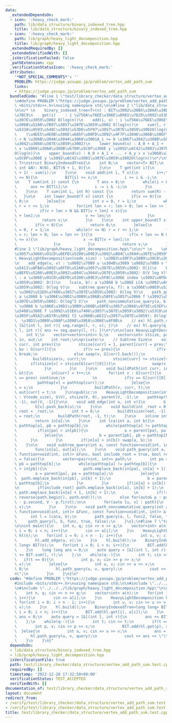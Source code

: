 ```yaml
---
data:
  _extendedDependsOn:
  - icon: ':heavy_check_mark:'
    path: lib/data_structure/binary_indexed_tree.hpp
    title: lib/data_structure/binary_indexed_tree.hpp
  - icon: ':heavy_check_mark:'
    path: lib/graph/heavy_light_decomposition.hpp
    title: lib/graph/heavy_light_decomposition.hpp
  _extendedRequiredBy: []
  _extendedVerifiedWith: []
  _isVerificationFailed: false
  _pathExtension: cpp
  _verificationStatusIcon: ':heavy_check_mark:'
  attributes:
    '*NOT_SPECIAL_COMMENTS*': ''
    PROBLEM: https://judge.yosupo.jp/problem/vertex_add_path_sum
    links:
    - https://judge.yosupo.jp/problem/vertex_add_path_sum
  bundledCode: "#line 1 \"test/library_checker/data_structure/vertex_add_path_sum.test.cpp\"\
    \n#define PROBLEM \"https://judge.yosupo.jp/problem/vertex_add_path_sum\"\n#include\
    \ <bits/stdc++.h>\nusing namespace std;\n\n#line 2 \"lib/data_structure/binary_indexed_tree.hpp\"\
    \n\n/* \n    binary_indexed_tree<T>(n) : BIT\u3092\u30B5\u30A4\u30BAn\u3067\u69CB\
    \u7BC9\n    get(i)    : i \u756A\u76EE\u306E\u8981\u7D20\u3092\u53D6\u5F97\u3057\
    \u307E\u3059\u3002 O(log(n))\n    add(i, x) : i \u756A\u76EE\u306E\u8981\u7D20\
    \u306B\u52A0\u7B97\u3057\u307E\u3059\u3002 O(log(n))\n    sum(l, r) : [l, r) \u306E\
    \u533A\u9593\u548C\u3092\u53D6\u5F97\u3057\u307E\u3059\u3002O(log(n))\n    \n\
    \    (\u4EE5\u4E0B\u306E\u6A5F\u80FD\u3092\u4F7F\u3046\u306B\u306F\u30010 <= i\
    \ < N \u306B\u304A\u3044\u3066\u3001A_i >= 0 \u3067\u3042\u308B\u5FC5\u8981\u304C\
    \u3042\u308A\u307E\u3059\u3002)\n    lower_bound(x) : A_0 + A_1 + ... + A_y >=\
    \ x \u3068\u306A\u308B\u6700\u5C0F\u306E y \u3092\u6C42\u3081\u307E\u3059\u3002\
    O(log(n))\n    upper_bound(x) : A_0 + A_1 + ... + A_y > x \u3068\u306A\u308B\u6700\
    \u5C0F\u306E y \u3092\u6C42\u3081\u307E\u3059\u3002O(log(n))\n*/\n\ntemplate <typename\
    \ T>\nstruct BinaryIndexedTree{\n    int N;\n    vector<T> BIT;\n    BinaryIndexedTree(const\
    \ int &N): N(N), BIT(N + 1, 0){\n    }\n\n    T get(int i){\n        return sum(i\
    \ + 1) - sum(i);\n    }\n\n    void add(int i, T x){\n        i++;\n        while(i\
    \ <= N){\n            BIT[i] += x;\n            i += i & -i;\n        }\n    }\n\
    \n    T sum(int i) const {\n        T ans = 0;\n        while(i > 0){\n      \
    \      ans += BIT[i];\n            i -= i & -i;\n        }\n        return ans;\n\
    \    }\n\n    T sum(int L, int R) const {\n        return sum(R) - sum(L);\n \
    \   }\n\n    int lower_bound(T x) const {\n        if(x <= 0){\n            return\
    \ 0;\n        }else{\n            int v = 0, r = 1;\n            while(r < N)\
    \ r = r << 1;\n            for(int len = r; len > 0; len = len >> 1){\n      \
    \          if(v + len < N && BIT[v + len] < x){\n                    x -= BIT[v\
    \ + len];\n                    v += len;\n                }\n            }\n \
    \           return v;\n        }\n    }\n\n    int upper_bound(T x) const {\n\
    \        if(x < 0){\n            return 0;\n        }else{\n            int v\
    \ = 0, r = 1;\n            while(r <= N) r = r << 1;\n            for(int len\
    \ = r; len > 0; len = len >> 1){\n                if(v + len <= N && BIT[v + len]\
    \ <= x){\n                    x -= BIT[v + len];\n                    v += len;\n\
    \                }\n            }\n            return v;\n        }\n    }\n};\n\
    #line 2 \"lib/graph/heavy_light_decomposition.hpp\"\n\n/* \n    \u6728\u306B\u5BFE\
    \u3057\u3066\u91CD\u8EFD\u5206\u89E3\u3092\u884C\u3044\u307E\u3059\u3002\n   \
    \ HeavyLightDecomposition(node_size) : \u30B3\u30F3\u30B9\u30C8\u30E9\u30AF\u30BF\
    \n    add_edge(u, v) : \u9802\u70B9 u \u304B\u3089 \u9802\u70B9 v \u306B\u7121\
    \u5411\u8FBA\u3092\u8FFD\u52A0\u3057\u307E\u3059\u3002: O(1)\n    build() : \u91CD\
    \u8EFD\u5206\u89E3\u3092\u884C\u3044\u307E\u3059\u3002: O(V log V)\n    get(a)\
    \ : a \u306E\u91CD\u8EFD\u5206\u89E3\u5F8C\u306E index \u3092\u8FD4\u3057\u307E\
    \u3059\u3002: O(1)\n    lca(a, b): a \u3068 b \u306E LCA \u3092\u6C42\u3081\u307E\
    \u3059\u3002: O(log V)\n    subtree_query(a, f): a \u306E\u90E8\u5206\u6728 f\
    \ \u3092\u51E6\u7406\u3057\u307E\u3059\u3002: O(log V)\n    path_query(a, b, f):\
    \ a \u3068 b \u306E\u30D1\u30B9\u306B\u5BFE\u3057\u3066 f \u3092\u51E6\u7406\u3057\
    \u307E\u3059\u3002: O(log^2 V)\n    path_noncommutative_query(a, b, f, f2): a\
    \ \u3068 b \u306E\u30D1\u30B9\u306B\u5BFE\u3057\u3066\u975E\u53EF\u63DB\u306A\u5834\
    \u5408\u306E f \u3092\u51E6\u7406\u3057\u307E\u3059\u3002(\u53CD\u8EE2\u3055\u305B\
    \u305F\u95A2\u6570\u3092 f2 \u306B\u6E21\u3057\u307E\u3059): O(log^2 V)\n\n  \
    \  \u30D1\u30B9\u30AF\u30A8\u30EA\u306E\u4F8B\n    // ex) hl.path_query(q, r,\
    \ [&](int l, int r){ seg.range(l, r, s); })\n    // ex) hl.query(q, r, [&](int\
    \ l, int r){ ans += seg.query(l, r); })\n*/\n\nclass HeavyLightDecomposition{\n\
    \    int V;\n    vector<vector<int>> G;\n    vector<int> stsize, parent, pathtop,\
    \ in, out;\n    int root;\n\nprivate:\n    // Subtree Size\n    void buildStsize(int\
    \ curr, int prev){\n        stsize[curr] = 1, parent[curr] = prev;\n        for(int\
    \ &v : G[curr]){\n            if(v == prev){\n                if(v == G[curr].back())\
    \ break;\n                else swap(v, G[curr].back());\n            }\n     \
    \       buildStsize(v, curr);\n            stsize[curr] += stsize[v];\n      \
    \      if(stsize[v] > stsize[G[curr][0]]){\n                swap(v, G[curr][0]);\n\
    \            }\n        }\n    }\n\n    void buildPath(int curr, int prev, int\
    \ &t){\n        in[curr] = t++;\n        for(int v : G[curr]){\n            if(v\
    \ == prev) continue;\n            \n            if(v == G[curr][0]){\n       \
    \         pathtop[v] = pathtop[curr];\n            }else{\n                pathtop[v]\
    \ = v;\n            }\n            buildPath(v, curr, t);\n        }\n       \
    \ out[curr] = t;\n    }\n\npublic:\n    HeavyLightDecomposition(int node_size)\
    \ : V(node_size), G(V), stsize(V, 0), parent(V, -1),\n    pathtop(V, -1), in(V,\
    \ -1), out(V, -1){}\n\n    void add_edge(int u, int v){\n        G[u].push_back(v);\n\
    \        G[v].push_back(u);\n    }\n\n    void build(int _root = 0){\n       \
    \ root = _root;\n        int t = 0;\n        buildStsize(root, -1);\n        pathtop[root]\
    \ = root;\n        buildPath(root, -1, t);\n    }\n\n    inline int get(int a){\n\
    \        return in[a];\n    }\n\n    int lca(int a, int b){\n        int pa =\
    \ pathtop[a], pb = pathtop[b];\n        while(pathtop[a] != pathtop[b]){\n   \
    \         if(in[pa] > in[pb]){\n                a = parent[pa], pa = pathtop[a];\n\
    \            }else{\n                b = parent[pb], pb = pathtop[b];\n      \
    \      }\n        }\n        if(in[a] > in[b]) swap(a, b);\n        return a;\n\
    \    }\n\n    void subtree_query(int a, const function<void(int, int)> &func){\n\
    \        func(in[a], out[a]);\n    }\n\n    void path_query(int a, int b, const\
    \ function<void(int, int)> &func, bool include_root = true, bool reverse_path\
    \ = false){\n        vector<pair<int, int>> path;\n        int pa = pathtop[a],\
    \ pb = pathtop[b];\n        while(pathtop[a] != pathtop[b]){\n            if(in[pa]\
    \ > in[pb]){\n                path.emplace_back(in[pa], in[a] + 1);\n        \
    \        a = parent[pa], pa = pathtop[a];\n            }else{\n              \
    \  path.emplace_back(in[pb], in[b] + 1);\n                b = parent[pb], pb =\
    \ pathtop[b];\n            }\n        }\n        if(in[a] > in[b]) swap(a, b);\n\
    \n        if(include_root) path.emplace_back(in[a], in[b] + 1);\n        else\
    \ path.emplace_back(in[a] + 1, in[b] + 1);\n        \n        if(!reverse_path)\
    \ reverse(path.begin(), path.end());\n        else for(auto& p : path) p = make_pair(V\
    \ - p.second, V - p.first);\n\n        for(auto [u, v] : path){\n            func(u,\
    \ v);\n        }\n    }\n\n    void path_noncommutative_query(int a, int b, const\
    \ function<void(int, int)> &func, const function<void(int, int)> &func2){\n  \
    \      int l = lca(a, b);\n        path_query(a, l, func2, false, true);\n   \
    \     path_query(l, b, func, true, false);\n    }\n};\n#line 7 \"test/library_checker/data_structure/vertex_add_path_sum.test.cpp\"\
    \n\nint main(){\n    int n, q; cin >> n >> q;\n    vector<int> a(n);\n    for(int\
    \ i = 0; i < n; i++){\n        cin >> a[i];\n    }\n    HeavyLightDecomposition\
    \ hl(n);\n    for(int i = 0; i < n - 1; i++){\n        int u, v; cin >> u >> v;\n\
    \        hl.add_edge(u, v);\n    }\n    hl.build();\n    BinaryIndexedTree<long\
    \ long> BIT(n);\n    for(int i = 0; i < n; i++){\n        BIT.add(hl.get(i), a[i]);\n\
    \    }\n    long long ans = 0;\n    auto query = [&](int l, int r){\n        ans\
    \ += BIT.sum(l, r);\n    };\n    while(q--){\n        int t; cin >> t;\n     \
    \   if(t == 0){\n            int p, x; cin >> p >> x;\n            BIT.add(hl.get(p),\
    \ x);\n        }else{\n            int u, v; cin >> u >> v;\n            ans =\
    \ 0;\n            hl.path_query(u, v, query);\n            cout << ans << \"\\\
    n\";\n        }\n    }\n}\n"
  code: "#define PROBLEM \"https://judge.yosupo.jp/problem/vertex_add_path_sum\"\n\
    #include <bits/stdc++.h>\nusing namespace std;\n\n#include \"../../../lib/data_structure/binary_indexed_tree.hpp\"\
    \n#include \"../../../lib/graph/heavy_light_decomposition.hpp\"\n\nint main(){\n\
    \    int n, q; cin >> n >> q;\n    vector<int> a(n);\n    for(int i = 0; i < n;\
    \ i++){\n        cin >> a[i];\n    }\n    HeavyLightDecomposition hl(n);\n   \
    \ for(int i = 0; i < n - 1; i++){\n        int u, v; cin >> u >> v;\n        hl.add_edge(u,\
    \ v);\n    }\n    hl.build();\n    BinaryIndexedTree<long long> BIT(n);\n    for(int\
    \ i = 0; i < n; i++){\n        BIT.add(hl.get(i), a[i]);\n    }\n    long long\
    \ ans = 0;\n    auto query = [&](int l, int r){\n        ans += BIT.sum(l, r);\n\
    \    };\n    while(q--){\n        int t; cin >> t;\n        if(t == 0){\n    \
    \        int p, x; cin >> p >> x;\n            BIT.add(hl.get(p), x);\n      \
    \  }else{\n            int u, v; cin >> u >> v;\n            ans = 0;\n      \
    \      hl.path_query(u, v, query);\n            cout << ans << \"\\n\";\n    \
    \    }\n    }\n}"
  dependsOn:
  - lib/data_structure/binary_indexed_tree.hpp
  - lib/graph/heavy_light_decomposition.hpp
  isVerificationFile: true
  path: test/library_checker/data_structure/vertex_add_path_sum.test.cpp
  requiredBy: []
  timestamp: '2022-12-28 17:32:58+09:00'
  verificationStatus: TEST_ACCEPTED
  verifiedWith: []
documentation_of: test/library_checker/data_structure/vertex_add_path_sum.test.cpp
layout: document
redirect_from:
- /verify/test/library_checker/data_structure/vertex_add_path_sum.test.cpp
- /verify/test/library_checker/data_structure/vertex_add_path_sum.test.cpp.html
title: test/library_checker/data_structure/vertex_add_path_sum.test.cpp
---
```

